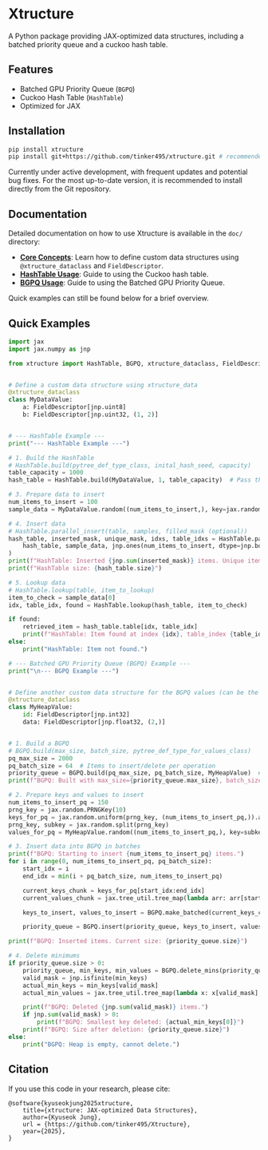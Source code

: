 # Xtructure

A Python package providing JAX-optimized data structures, including a batched priority queue and a cuckoo hash table.

## Features

- Batched GPU Priority Queue (`BGPQ`)
- Cuckoo Hash Table (`HashTable`)
- Optimized for JAX

## Installation

```bash
pip install xtructure
pip install git+https://github.com/tinker495/xtructure.git # recommended
```

Currently under active development, with frequent updates and potential bug fixes. For the most up-to-date version, it is recommended to install directly from the Git repository.

## Documentation

Detailed documentation on how to use Xtructure is available in the `doc/` directory:

*   **[Core Concepts](./doc/core_concepts.md)**: Learn how to define custom data structures using `@xtructure_dataclass` and `FieldDescriptor`.
*   **[HashTable Usage](./doc/hashtable.md)**: Guide to using the Cuckoo hash table.
*   **[BGPQ Usage](./doc/bgpq.md)**: Guide to using the Batched GPU Priority Queue.

Quick examples can still be found below for a brief overview.

## Quick Examples

```python
import jax
import jax.numpy as jnp

from xtructure import HashTable, BGPQ, xtructure_dataclass, FieldDescriptor


# Define a custom data structure using xtructure_data
@xtructure_dataclass
class MyDataValue:
    a: FieldDescriptor[jnp.uint8]
    b: FieldDescriptor[jnp.uint32, (1, 2)]


# --- HashTable Example ---
print("--- HashTable Example ---")

# 1. Build the HashTable
# HashTable.build(pytree_def_type_class, inital_hash_seed, capacity)
table_capacity = 1000
hash_table = HashTable.build(MyDataValue, 1, table_capacity)  # Pass the class for build

# 3. Prepare data to insert
num_items_to_insert = 100
sample_data = MyDataValue.random((num_items_to_insert,), key=jax.random.PRNGKey(0))

# 4. Insert data
# HashTable.parallel_insert(table, samples, filled_mask (optional))
hash_table, inserted_mask, unique_mask, idxs, table_idxs = HashTable.parallel_insert(
    hash_table, sample_data, jnp.ones(num_items_to_insert, dtype=jnp.bool_)
)
print(f"HashTable: Inserted {jnp.sum(inserted_mask)} items. Unique items inserted: {jnp.sum(unique_mask)}")
print(f"HashTable size: {hash_table.size}")

# 5. Lookup data
# HashTable.lookup(table, item_to_lookup)
item_to_check = sample_data[0]
idx, table_idx, found = HashTable.lookup(hash_table, item_to_check)

if found:
    retrieved_item = hash_table.table[idx, table_idx]
    print(f"HashTable: Item found at index {idx}, table_index {table_idx}.")
else:
    print("HashTable: Item not found.")

# --- Batched GPU Priority Queue (BGPQ) Example ---
print("\n--- BGPQ Example ---")


# Define another custom data structure for the BGPQ values (can be the same or different)
@xtructure_dataclass
class MyHeapValue:
    id: FieldDescriptor[jnp.int32]
    data: FieldDescriptor[jnp.float32, (2,)]


# 1. Build a BGPQ
# BGPQ.build(max_size, batch_size, pytree_def_type_for_values_class)
pq_max_size = 2000
pq_batch_size = 64  # Items to insert/delete per operation
priority_queue = BGPQ.build(pq_max_size, pq_batch_size, MyHeapValue)  # Pass the class for build
print(f"BGPQ: Built with max_size={priority_queue.max_size}, batch_size={priority_queue.batch_size}")

# 2. Prepare keys and values to insert
num_items_to_insert_pq = 150
prng_key = jax.random.PRNGKey(10)
keys_for_pq = jax.random.uniform(prng_key, (num_items_to_insert_pq,)).astype(jnp.bfloat16)
prng_key, subkey = jax.random.split(prng_key)
values_for_pq = MyHeapValue.random((num_items_to_insert_pq,), key=subkey)

# 3. Insert data into BGPQ in batches
print(f"BGPQ: Starting to insert {num_items_to_insert_pq} items.")
for i in range(0, num_items_to_insert_pq, pq_batch_size):
    start_idx = i
    end_idx = min(i + pq_batch_size, num_items_to_insert_pq)

    current_keys_chunk = keys_for_pq[start_idx:end_idx]
    current_values_chunk = jax.tree_util.tree_map(lambda arr: arr[start_idx:end_idx], values_for_pq)

    keys_to_insert, values_to_insert = BGPQ.make_batched(current_keys_chunk, current_values_chunk, pq_batch_size)

    priority_queue = BGPQ.insert(priority_queue, keys_to_insert, values_to_insert)

print(f"BGPQ: Inserted items. Current size: {priority_queue.size}")

# 4. Delete minimums
if priority_queue.size > 0:
    priority_queue, min_keys, min_values = BGPQ.delete_mins(priority_queue)
    valid_mask = jnp.isfinite(min_keys)
    actual_min_keys = min_keys[valid_mask]
    actual_min_values = jax.tree_util.tree_map(lambda x: x[valid_mask], min_values)

    print(f"BGPQ: Deleted {jnp.sum(valid_mask)} items.")
    if jnp.sum(valid_mask) > 0:
        print(f"BGPQ: Smallest key deleted: {actual_min_keys[0]}")
    print(f"BGPQ: Size after deletion: {priority_queue.size}")
else:
    print("BGPQ: Heap is empty, cannot delete.")
```

## Citation

If you use this code in your research, please cite:

```
@software{kyuseokjung2025xtructure,
    title={xtructure: JAX-optimized Data Structures},
    author={Kyuseok Jung},
    url = {https://github.com/tinker495/Xtructure},
    year={2025},
}
```
